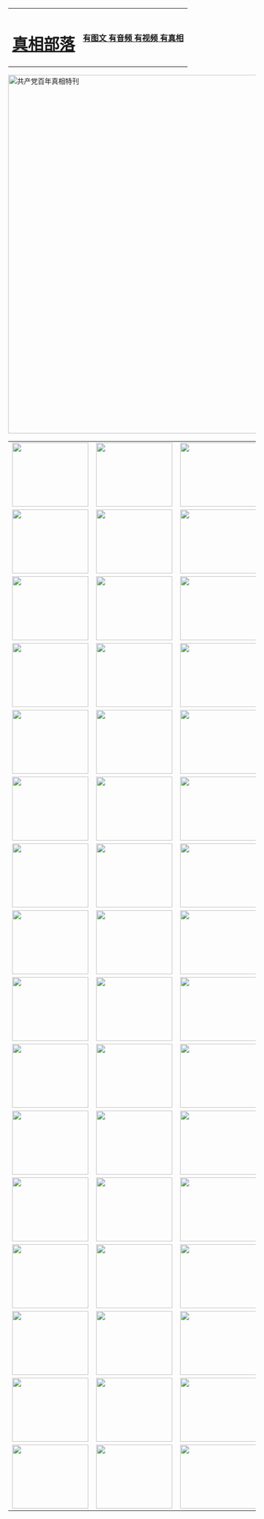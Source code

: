 <table>
<tr>

<td>
	<H1><a href="http://a67.onvip63.com/zx/">真相部落</a></H1>
</td>
<td>
	<H4><a href="http://a67.onvip63.com/zx/">有图文 有音频 有视频 有真相</a></H4>
</td>
</tr>
</table>

 <div ><a href="http://a67.onvip63.com/zx/bngcd/"><img src="http://a67.onvip63.com/zx/bngcd/gcdbnzx.jpg" width="730"  border="0" alt="共产党百年真相特刊"></a></div>

<table>
<tr>
	<td><a href="http://c53.gsmcamp.com/xtr/107/"><img  src ="http://c53.gsmcamp.com/pic/2017/02/107.jpg" width="155px" height="130px"></a></td>
	<td><a href="http://c53.gsmcamp.com/xtr/829/"><img src ="http://c53.gsmcamp.com/pic/2017/02/829.jpg" width="155px" height="130px"></a></td>
	<td><a href="http://c53.gsmcamp.com/xtr/69/"><img  src ="http://c53.gsmcamp.com/pic/2017/02/69.jpg" width="155px" height="130px"></a></td>
	<td><a href="http://c53.gsmcamp.com/xtr/99/"><img  src ="http://c53.gsmcamp.com/pic/2017/02/99.jpg" width="155px" height="130px"></a></td>
</tr>
<tr>
	<td><a href="http://c53.gsmcamp.com/xtr/40/"><img  src ="http://c53.gsmcamp.com/pic/2017/02/40.jpg" width="155px" height="130px"></a></td>
	<td><a href="http://c53.gsmcamp.com/xtr/20/"><img  src ="http://c53.gsmcamp.com/pic/2017/02/20.jpg" width="155px" height="130px"></a></td>
	<td><a href="http://c53.gsmcamp.com/xtr/81/"><img  src ="http://c53.gsmcamp.com/pic/2017/02/81.jpg" width="155px" height="130px"></a></td>
	<td><a href="http://c53.gsmcamp.com/xtr/2/"><img  src ="http://c53.gsmcamp.com/pic/2017/02/2.jpg" width="155px" height="130px"></a></td>
</tr>
<tr>
	<td><a href="http://c53.gsmcamp.com/xtr/86/"><img  src ="http://c53.gsmcamp.com/pic/2017/02/86.jpg" width="155px" height="130px"></a></td>
	<td><a href="http://c53.gsmcamp.com/xtr/109/"><img  src ="http://c53.gsmcamp.com/pic/2017/02/109.jpg" width="155px" height="130px"></a></td>
	<td><a href="http://c53.gsmcamp.com/xtr/1378/"><img  src ="http://c53.gsmcamp.com/pic/2017/02/1378.jpg" width="155px" height="130px"></a></td>
	<td><a href="http://c53.gsmcamp.com/xtr/57/"><img  src ="http://c53.gsmcamp.com/pic/2017/02/57.jpg" width="155px" height="130px"></a></td>
</tr>
<tr>
	<td><a href="http://c53.gsmcamp.com/xtr/1219/"><img  src ="http://c53.gsmcamp.com/pic/2017/02/1219.jpg" width="155px" height="130px"></a></td>
	<td><a href="http://c53.gsmcamp.com/xtr/1220/"><img  src ="http://c53.gsmcamp.com/pic/2017/02/1220.jpg" width="155px" height="130px"></a></td>
	<td><a href="http://c53.gsmcamp.com/xtr/1221/"><img  src ="http://c53.gsmcamp.com/pic/2017/02/1221.jpg" width="155px" height="130px"></a></td>
	<td><a href="http://c53.gsmcamp.com/xtr/51/"><img  src ="http://c53.gsmcamp.com/pic/2017/02/51.jpg" width="155px" height="130px"></a></td>
</tr>
<tr>
	<td><a href="http://c53.gsmcamp.com/xtr/1055/"><img  src ="http://c53.gsmcamp.com/pic/2017/02/1055.jpg" width="155px" height="130px"></a></td>
	<td><a href="http://c53.gsmcamp.com/xtr/611/"><img  src ="http://c53.gsmcamp.com/pic/2017/02/611.jpg" width="155px" height="130px"></a></td>
	<td><a href="http://c53.gsmcamp.com/xtr/1121/"><img  src ="http://c53.gsmcamp.com/pic/2017/02/1121.jpg" width="155px" height="130px"></a></td>
	<td><a href="http://c53.gsmcamp.com/xtr/610/"><img  src ="http://c53.gsmcamp.com/pic/2017/02/610.jpg" width="155px" height="130px"></a></td>
</tr>
<tr>
	<td><a href="http://c53.gsmcamp.com/xtr/1128/"><img  src ="http://c53.gsmcamp.com/pic/2017/02/1128.jpg" width="155px" height="130px"></a></td>
	<td><a href="http://c53.gsmcamp.com/xtr/1395/"><img  src ="http://c53.gsmcamp.com/pic/2017/02/1406.jpg" width="155px" height="130px"></a></td>
	<td><a href="http://c53.gsmcamp.com/xtr/1407/"><img  src ="http://c53.gsmcamp.com/pic/2017/02/1407.jpg" width="155px" height="130px"></a></td>
	<td><a href="http://c53.gsmcamp.com/xtr/934/"><img  src ="http://c53.gsmcamp.com/pic/2017/02/934.jpg" width="155px" height="130px"></a></td>
</tr>
<tr>
	<td><a href="http://c53.gsmcamp.com/xtr/641/"><img  src ="http://c53.gsmcamp.com/pic/2017/02/641.jpg" width="155px" height="130px"></a></td>
	<td><a href="http://c53.gsmcamp.com/xtr/949/"><img  src ="http://c53.gsmcamp.com/pic/2017/02/949.jpg" width="155px" height="130px"></a></td>
	<td><a href="http://c53.gsmcamp.com/xtr/112/"><img  src ="http://c53.gsmcamp.com/pic/2017/02/112.jpg" width="155px" height="130px"></a></td>
	<td><a href="http://c53.gsmcamp.com/xtr/812/"><img  src ="http://c53.gsmcamp.com/pic/2017/02/812.jpg" width="155px" height="130px"></a></td>
</tr>
<tr>
	<td><a href="http://c53.gsmcamp.com/xtr/103/"><img  src ="http://c53.gsmcamp.com/pic/2017/02/103.jpg" width="155px" height="130px"></a></td>
	<td><a href="http://c53.gsmcamp.com/xtr/3/"><img  src ="http://c53.gsmcamp.com/pic/2017/02/3.jpg" width="155px" height="130px"></a></td>
	<td><A href="http://c53.gsmcamp.com/mp4/zx/2015/11/Lkmtt.mp4" target="_blank" title="莲开满天庭"><img  src="http://c53.gsmcamp.com/pic/2015/11/Lkmtt3480_jssor.jpg"  width="155px" height="130px"></A></td>
	<td><A href="http://c53.gsmcamp.com/mp4/zx/2015/11/2013513.mp4" target="_blank" title="飞旋的法轮"><img  src="http://c53.gsmcamp.com/pic/2015/11/falun480_jssor.jpg"  width="155px" height="130px"></A></td>
</tr>
<tr>
	<td><A href="http://c53.gsmcamp.com/mp4/zx/2015/11/NYParade.mp4" target="_blank" title="2004年4月10日法轮功纽约大游行"><img  src="http://c53.gsmcamp.com/pic/2015/11/nyparade480_jssor.jpg"  width="155px" height="130px"></A></td>
	<td><A href="http://c53.gsmcamp.com/mp4/news617/2015/05/WEB_s28093.mp4" target="_blank" title="2015年世界法轮大法日特别报导"><img  src="http://c53.gsmcamp.com/pic/2015/11/p6752711a666997037_jssor.jpg"  width="155px" height="130px"></A></td>
	<td><A href="http://c53.gsmcamp.com/mp4/news829/2015/11/30211_326650.mp4" target="_blank" title="沧州绑架案连审四天 民众抹泪称审好人"><img  src="http://c53.gsmcamp.com/pic/2015/11/changzhou2480_jssor.jpg"  width="155px" height="130px"></A></td>
	<td><A href="http://c53.gsmcamp.com/mp4/mhph/2015/10/changzhou.mp4" target="_blank" title="沧州真相--狮城血泪"><img  src="http://c53.gsmcamp.com/pic/2015/11/changzhou480_jssor.jpg"  width="155px" height="130px"></A></td>
</tr>
<tr>
	<td><A href="http://c53.gsmcamp.com/mp4/mhjd/mhjd_55.mp4" target="_blank" title="正义律师与无罪辩护"><img  src="http://c53.gsmcamp.com/pic/2015/11/wzbh480_jssor.jpg"  width="155px" height="130px"></A></td>
	<td><A href="http://c53.gsmcamp.com/mp4/zx/2015/11/layerkcs.mp4" target="_blank" title="中国的良心--高智晟律师"><img  src="http://c53.gsmcamp.com/pic/2015/11/layerkcs2480_jssor.jpg"  width="155px" height="130px"></A></td>
	<td><A href="http://c53.gsmcamp.com/mp4/mhph/2015/10/szxl.mp4" target="_blank" title="神州血泪--北京、大庆、广东、哈尔滨"><img  src="http://c53.gsmcamp.com/pic/2015/11/szxl480_jssor.jpg"  width="155px" height="130px"></A></td>
	<td><A href="http://c53.gsmcamp.com/mp4/zx/2015/11/TangShanFFXS.mp4" target="_blank" title="真相纪录片：凤凰新生"><img  src="http://c53.gsmcamp.com/pic/2015/11/fhxs2480_jssor.jpg"  width="155px" height="130px"></A></td>
</tr>
<tr>
	<td><A href="http://c53.gsmcamp.com/mp4/zx/2015/11/jidong.mp4" target="_blank" title="冀东监狱的罪恶"><img  src="http://c53.gsmcamp.com/pic/2015/11/jidong480_jssor.jpg"  width="155px" height="130px"></A></td>
	<td><A href="http://c53.gsmcamp.com/mp4/mhph/2015/10/tangshan.mp4" target="_blank" title="凤凰血泪"><img  src="http://c53.gsmcamp.com/pic/2015/11/tangshan480_jssor.jpg"  width="155px" height="130px"></A>
					</div></td>
	<td>	<A href="http://c53.gsmcamp.com/mp4/mhph/2015/10/zfxtzxl.mp4" target="_blank" title="政法系统罪行录--唐山篇"><img  src="http://c53.gsmcamp.com/pic/2015/11/zfxtzxl480_jssor.jpg"  width="155px" height="130px"></A></td>
	<td><A href="http://c53.gsmcamp.com/mp4/mhph/2015/10/QDBG.mp4" target="_blank" title="青岛悲歌"><img  src="http://c53.gsmcamp.com/pic/2015/10/qdbg2480_jssor.jpg"  width="155px" height="130px"></A></td>
</tr>
<tr>
	<td><A href="http://c53.gsmcamp.com/mp4/mhph/2015/10/huludao.mp4" target="_blank" title="葫芦岛永恒的见证"><img  src="http://c53.gsmcamp.com/pic/2015/10/huludao480_jssor.jpg"  width="155px" height="130px"></A></td>
	<td><A href="http://c53.gsmcamp.com/mp4/mhph/2015/10/qbzx.mp4" target="_blank" title="湖畔泉边听真相-济南泉城的传奇"><img  src="http://c53.gsmcamp.com/pic/2015/10/hupan480_jssor.jpg"  width="155px" height="130px"></A></td>
	<td><A href="http://c53.gsmcamp.com/mp4/mhph/2015/10/baoding_dvd_v2.mp4" target="_blank" title="燕赵悲歌"><img  src="http://c53.gsmcamp.com/pic/2015/10/yzbg480_jssor.jpg"  width="155px" height="130px"></A></td>
	<td><A href="http://c53.gsmcamp.com/mp4/zx/2015/11/meihuashi_complete_ED2.0.mp4" target="_blank" title="梅花诗完整版"><img  src="http://c53.gsmcamp.com/pic/2015/11/mhs480_jssor.jpg"  width="155px" height="130px"></A></td>
</tr>
<tr>
	<td><A href="http://c53.gsmcamp.com/mp4/zx/2015/11/fengbei512k.mp4" target="_blank" title="丰碑"><img  src="http://c53.gsmcamp.com/pic/2015/11/fongbei480_jssor.jpg"  width="155px" height="130px"></A></td>
	<td><A href="http://c53.gsmcamp.com/mp4/zx/2015/11/fytdxComplete.mp4" target="_blank" title="风雨天地行全集"><img  src="http://c53.gsmcamp.com/pic/2015/11/fytdxWhite480_jssor.jpg"  width="155px" height="130px"></A></td>
	<td><A href="http://c53.gsmcamp.com/mp4/zx/2015/11/JianZheng.mp4" target="_blank" title="见证"><img  src="http://c53.gsmcamp.com/pic/2015/11/witness480_jssor.jpg"  width="155px" height="130px"></A></td>
	<td><A href="http://c53.gsmcamp.com/mp4/mhph/2015/10/hcym.mp4" target="_blank" title="红朝阴谋"><img  src="http://c53.gsmcamp.com/pic/2015/10/hcym480_jssor.jpg"  width="155px" height="130px"></A></td>
</tr>
<tr>
	<td><A href="http://c53.gsmcamp.com/mp4/zx/2015/11/zfzxPalV3.mp4" target="_blank" title="是自焚还是骗局"><img  src="http://c53.gsmcamp.com/pic/2015/11/zfzx4805_jssor.jpg"  width="155px" height="130px"></A></td>
	<td><A href="http://c53.gsmcamp.com/mp4/zx/2015/11/lsdspMsyTd.mp4" target="_blank" title="历史的审判"><img  src="http://c53.gsmcamp.com/pic/2015/11/lsdsp480_jssor.jpg"  width="155px" height="130px"></A></td>
	<td><A href="http://c53.gsmcamp.com/mp4/news886/2015/11/concat886.mp4" target="_blank" title="一周全球控告江泽民"><img  src="http://c53.gsmcamp.com/pic/2015/11/news886480_jssor.jpg"  width="155px" height="130px"></A></td>
	<td><A href="http://c53.gsmcamp.com/mp4/news1378/2014/08/CQSD_s0_e4_v2_i0-CQSD_4-video.mp4" target="_blank" title="欧洲的抉择"><img  src="http://c53.gsmcamp.com/pic/2015/11/p5143421a564166643-ss_jssor.jpg"  width="155px" height="130px"></A></td>
</tr>
<tr>
	<td><A href="http://c53.gsmcamp.com/mp4/zx/2015/11/hk20150720parade.mp4" target="_blank" title="港法轮功反迫害大游行 大陆游客震撼"><img  src="http://c53.gsmcamp.com/pic/2015/11/281098-ss_jssor.jpg"  width="155px" height="130px"></A></td>
	<td><A href="http://c53.gsmcamp.com/mp4/zx/2015/11/20150720hkParade512k.mp4" target="_blank" title="香港法轮功720游行声援诉江潮"><img  src="http://c53.gsmcamp.com/pic/2015/11/2015720parade480_jssor.jpg"  width="155px" height="130px"></A></td>
	<td><A href="http://c53.gsmcamp.com/mp4/zx/2015/11/hktdc512.mp4" target="_blank" title="香港退党潮"><img  src="http://c53.gsmcamp.com/pic/2015/11/hktdc480_jssor.jpg"  width="155px" height="130px"></A></td>
	<td><A href="http://c53.gsmcamp.com/mp4/news413/2015/11/concat413.mp4" target="_blank" title="本月退党精选"><img  src="http://c53.gsmcamp.com/pic/2015/11/tuidang480_jssor.jpg"  width="155px" height="130px"></A></td>
</tr>
<tr>
	<td><A href="http://c53.gsmcamp.com/mp4/news823/2015/11/TSZG_British_1_QA_A_TSZG-61-1_XinHaoNianZuoZh_P617180.mp4" target="_blank" title="辛灏年：纪念《九评共产党》发表十周年演讲"><img  src="http://c53.gsmcamp.com/pic/2015/11/xhn9p10480_jssor.jpg"  width="155px" height="130px"></A></td>
	<td><A href="http://c53.gsmcamp.com/mp4/news57/2015/11/JPGCD8.mp4" target="_blank" title="【九评之八】评中国共产党的邪教本质"><img  src="http://c53.gsmcamp.com/pic/2015/11/9pkcd8p480_jssor.jpg"  width="155px" height="130px"></A></td>
	<td><A href="http://c53.gsmcamp.com/mp4/other/kao.Chih.Sheng_story.mp4"  target="_blank" title="超越恐惧:高智晟的故事"				style="font-size:20px;"><img src="http://c53.gsmcamp.com/pic/2016/12/GZS201408070902.jpg"  width="155px" height="130px">
						</A></td>
	<td><A href="http://c53.gsmcamp.com/mp4/zx/2016/11/oh10yearsInv.mp4"  target="_blank" title="纪录片《活摘 十年调查》完整版" style="font-size:20px;"><img src="http://c53.gsmcamp.com/pic/2016/11/10yearsOHinv.jpg"  width="155px" height="130px">
						</A></td>
</tr>
</table>



